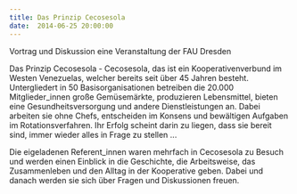 ```yaml
---
title: Das Prinzip Cecosesola
date:  2014-06-25 20:00:00
---
```


Vortrag und Diskussion  eine Veranstaltung der FAU Dresden



Das Prinzip Cecosesola - Cecosesola, das ist ein Kooperativenverbund im
Westen Venezuelas, welcher bereits seit über 45 Jahren
besteht. Untergliedert in 50 Basisorganisationen betreiben die 20.000
Mitglieder_innen große Gemüsemärkte, produzieren Lebensmittel, bieten eine
Gesundheitsversorgung und andere Dienstleistungen an. Dabei arbeiten sie
ohne Chefs, entscheiden im Konsens und bewältigen Aufgaben im
Rotationsverfahren. Ihr Erfolg scheint darin zu liegen, dass sie bereit
sind, immer wieder alles in Frage zu stellen ...


Die eigeladenen Referent_innen waren mehrfach in Cecosesola zu Besuch
und werden einen Einblick in die Geschichte, die Arbeitsweise, das
Zusammenleben und den Alltag in der Kooperative geben. Dabei und danach
werden sie sich über Fragen und Diskussionen freuen.


